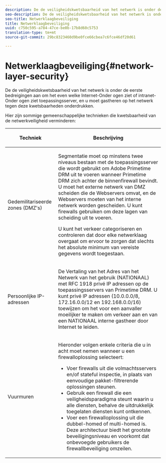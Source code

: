 ```yaml
---
description: De de veiligheidskwetsbaarheid van het netwerk is onder de eerste bedreigingen aan om het even welke Internet-Onder ogen ziet of intranet-Onder ogen ziet toepassingsserver, en u moet gastheren op het netwerk tegen deze kwetsbaarheden onderdrukken.
seo-description: De de veiligheidskwetsbaarheid van het netwerk is onder de eerste bedreigingen aan om het even welke Internet-Onder ogen ziet of intranet-Onder ogen ziet toepassingsserver, en u moet gastheren op het netwerk tegen deze kwetsbaarheden onderdrukken.
seo-title: Netwerklaagbeveiliging
title: Netwerklaagbeveiliging
uuid: c750c595-a784-47ce-be0b-17b8d60c5753
translation-type: tm+mt
source-git-commit: 29bc8323460d9be0fce66cbea7c6fce46df20d61

---
```



# Netwerklaagbeveiliging{#network-layer-security}

De de veiligheidskwetsbaarheid van het netwerk is onder de eerste bedreigingen aan om het even welke Internet-Onder ogen ziet of intranet-Onder ogen ziet toepassingsserver, en u moet gastheren op het netwerk tegen deze kwetsbaarheden onderdrukken.

Hier zijn sommige gemeenschappelijke technieken die kwetsbaarheid van de netwerkveiligheid verminderen:

<table frame="all" colsep="1" rowsep="1" class="+ topic/table adobe-d/table " id="table_djf_lhz_n4"> 
 <thead class="- topic/thead "> 
  <tr rowsep="1" class="- topic/row "> 
   <th colname="1" class="- topic/entry entry"> <p class="- topic/p ">Techniek </p> </th> 
   <th colname="2" class="- topic/entry entry"> <p class="- topic/p ">Beschrijving </p> </th> 
  </tr> 
 </thead>
 <tbody class="- topic/tbody "> 
  <tr rowsep="1" class="- topic/row "> 
   <td colname="1" class="- topic/entry "> <p class="- topic/p ">Gedemilitariseerde zones (DMZ's) </p> </td> 
   <td colname="2" class="- topic/entry "> <p class="- topic/p ">Segmentatie moet op minstens twee niveaus bestaan met de toepassingsserver die wordt gebruikt om Adobe Primetime DRM uit te voeren wanneer Primetime DRM zich achter de binnenfirewall bevindt. U moet het externe netwerk van DMZ scheiden die de Webservers omvat, en de Webservers moeten van het interne netwerk worden gescheiden. U kunt firewalls gebruiken om deze lagen van scheiding uit te voeren. </p> <p>U kunt het verkeer categoriseren en controleren dat door elke netwerklaag overgaat om ervoor te zorgen dat slechts het absolute minimum van vereiste gegevens wordt toegestaan. </p> </td> 
  </tr> 
  <tr rowsep="1" class="- topic/row "> 
   <td colname="1" class="- topic/entry "> <p class="- topic/p ">Persoonlijke IP-adressen </p> </td> 
   <td colname="2" class="- topic/entry "> <p class="- topic/p ">De Vertaling van het Adres van het Netwerk van het gebruik (NATIONAAL) met RFC 1918 privé IP adressen op de toepassingsservers van Primetime DRM. U kunt privé IP adressen (10.0.0.0/8, 172.16.0.0/12 en 192.168.0.0/16) toewijzen om het voor een aanvaller moeilijker te maken om verkeer aan en van een NATIONAAL interne gastheer door Internet te leiden. </p> </td> 
  </tr> 
  <tr rowsep="0" class="- topic/row "> 
   <td colname="1" class="- topic/entry "> <p class="- topic/p ">Vuurmuren </p> </td> 
   <td colname="2" class="- topic/entry "> <p class="- topic/p ">Hieronder volgen enkele criteria die u in acht moet nemen wanneer u een firewalloplossing selecteert: </p> <p class="- topic/p "> 
     <ul class="- topic/ul " id="ul_wjf_lhz_n4"> 
      <li class="- topic/li " id="li_A620D0B635384590BA7804F9720D04D0">Voer firewalls uit die volmachtsservers en/of stateful inspectie, in plaats van eenvoudige pakket-filtrerende oplossingen steunen. </li> 
      <li class="- topic/li " id="li_3E4F814A30C047539185C23F4F57C282">Gebruik een firewall die een veiligheidsparadigma steunt waarin u alle diensten, behalve de uitdrukkelijk toegelaten diensten kunt ontkennen. </li> 
      <li class="- topic/li " id="li_96160B3F14C4425397F017AF93FABE32">Voer een firewalloplossing uit die dubbel-homed of multi-homed is. Deze architectuur biedt het grootste beveiligingsniveau en voorkomt dat onbevoegde gebruikers de firewallbeveiliging omzeilen. </li> 
     </ul> </p> </td> 
  </tr> 
 </tbody> 
</table>

